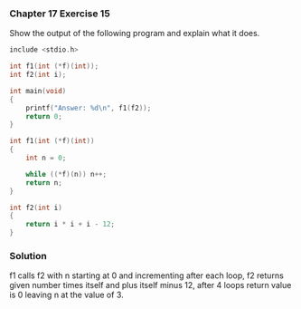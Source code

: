 ### Chapter 17 Exercise 15

Show the output of the following program and explain what it does.

```c
include <stdio.h>

int f1(int (*f)(int));
int f2(int i);

int main(void)
{
    printf("Answer: %d\n", f1(f2));
    return 0;
}

int f1(int (*f)(int))
{
    int n = 0;

    while ((*f)(n)) n++;
    return n;
}

int f2(int i)
{
    return i * i + i - 12;
}
```

### Solution
f1 calls f2 with n starting at 0 and incrementing after each loop, f2 returns given number times itself and plus itself minus 12, after 4 loops return value is 0 leaving n at the value of 3.

